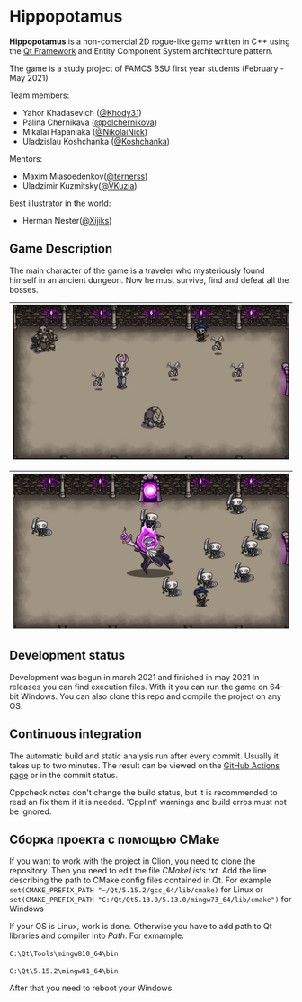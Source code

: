 # Hippopotamus

**Hippopotamus** is a non-comercial 2D rogue-like game written in C++ using the [Qt Framework](https://www.qt.io) and Entity Component System architechture pattern.

The game is a study project of FAMCS BSU first year students (February - May 2021) 

Team members:

* Yahor Khadasevich ([@Khody31](https://github.com/Khody31))
* Palina Chernikava ([@polchernikova](https://github.com/polchernikova))
* Mikalai Hapaniaka ([@NikolaiNick](https://github.com/NikolaiNick))
* Uladzislau Koshchanka ([@Koshchanka](https://github.com/Koshchanka))

Mentors:

* Maxim Miasoedenkov([@ternerss](https://github.com/ternerss))
* Uladzimir Kuzmitsky([@VKuzia](https://github.com/VKuzia))

Best illustrator in the world:

* Herman Nester([@Xijiks](https://github.com/Xijiks))

## Game Description

The main character of the game is a traveler who mysteriously found
himself in an ancient dungeon. Now he must survive, find and defeat all the bosses. 

| ![](resources/preview/gameplay.png) |
| ---------------------------------- |

| ![](resources/preview/boss-figth.png) | 
| ---------------------------------- |

## Development status

Development was begun in march 2021 and finished in may 2021
In releases you can find execution files. With it you can run the game on 64-bit Windows. You can also clone this repo and compile the project on any OS.

## Continuous integration

The automatic build and static analysis run after every commit. Usually it takes up to two minutes. The result can be viewed on the [GitHub Actions page](https://github.com/Khody31/hippopotamus/actions) or in the commit status. 

Cppcheck notes don't change the build status, but it is recommended to read an fix them
if it is needed. 'Cpplint' warnings and build erros must not be ignored.

## Сборка проекта с помощью CMake

If you want to work with the project in Clion, you  need to clone the repository. 
Then you need to edit the file *CMakeLists.txt*.
Add the line describing the path to CMake config files contained in Qt.
For example `set(CMAKE_PREFIX_PATH "~/Qt/5.15.2/gcc_64/lib/cmake)` for Linux or `set(CMAKE_PREFIX_PATH "C:/Qt/Qt5.13.0/5.13.0/mingw73_64/lib/cmake")` for Windows

If your OS is Linux, work is done. Otherwise you have to add path to Qt libraries and compiler into *Path*.
For exmample:

`C:\Qt\Tools\mingw810_64\bin`

`C:\Qt\5.15.2\mingw81_64\bin`

After that you need to reboot your Windows. 
